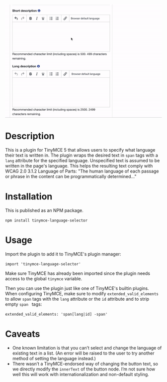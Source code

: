 ![Image](./docs/language-selector.gif)

# Description

This is a plugin for TinyMCE 5 that allows users to specify what language their text is written in. The plugin wraps
 the desired text in `span` tags with a `lang` attribute for the specified language. Unspecified text is assumed to be
  written in the page's language. This helps the resulting text comply with WCAG 2.0 3.1.2 Language of Parts: "The
   human language of each passage or phrase in the content can be programmatically determined..."
  
# Installation

This is published as an NPM package.

`npm install tinymce-language-selector`

# Usage

Import the plugin to add it to TinyMCE's plugin manager:

`import 'tinymce-language-selector'`

Make sure TinyMCE has already been imported since the plugin needs access to the global `tinymce` variable.

Then you can use the plugin just like one of TinyMCE's builtin plugins. When configuring TinyMCE, make sure to modify
 `extended_valid_elements` to allow `span` tags with the `lang` attribute or the `id` attribute and to strip empty `span
 ` tags:

`extended_valid_elements: 'span[lang|id] -span'`

# Caveats
- One known limitation is that you can’t select and change the language of existing text in a list. (An error will be
 raised to the user to try another method of setting the language instead.)
- There wasn’t a TinyMCE-endorsed way of changing the button text, so we directly modify the `innerText` of the button
 node. I’m not sure how well this will work with internationalization and non-default styling.
